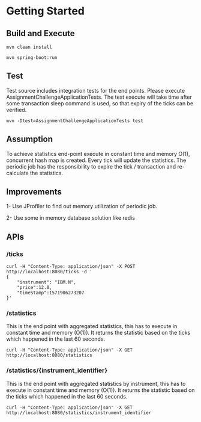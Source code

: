 # Getting Started


## Build and Execute

```
mvn clean install

mvn spring-boot:run 
```

## Test

Test source includes integration tests for the end points. Please execute AssignmentChallengeApplicationTests. The test execute will take time after some transaction sleep command is used, so that expiry of the ticks can be verified.

```
mvn -Dtest=AssignmentChallengeApplicationTests test
```

## Assumption
To achieve statistics end-point execute in constant time and memory O(1), concurrent hash map is created. Every tick will update the statistics.
The periodic job has the responsibility to expire the tick / transaction and re-calculate the statistics. 

## Improvements
1- Use JProfiler to find out memory utilization of periodic job.

2- Use some in memory database solution like redis

## APIs

### /ticks
```
curl -H "Content-Type: application/json" -X POST http://localhost:8080/ticks -d '
{
	"instrument": "IBM.N",
	"price":12.0,
	"timeStamp":1571906273207
}'
```
### /statistics
This is the end point with aggregated statistics, this has to execute in constant time and memory (O(1)). It returns the statistic based on the ticks which happened in the last 60 seconds.

```
curl -H "Content-Type: application/json" -X GET http://localhost:8080/statistics
```

### /statistics/{instrument_identifier}
This is the  end point with aggregated statistics by instrument, this has to execute in constant time and memory (O(1)). It returns the statistic based on the ticks which happened in the last 60 seconds.

```
curl -H "Content-Type: application/json" -X GET http://localhost:8080/statistics/instrument_identifier
```